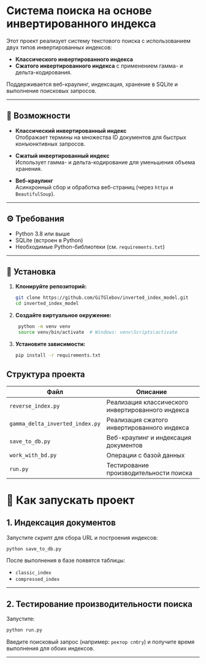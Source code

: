 # Система поиска на основе инвертированного индекса

Этот проект реализует систему текстового поиска с использованием двух типов инвертированных индексов:  
- **Классического инвертированного индекса**
- **Сжатого инвертированного индекса** с применением гамма- и дельта-кодирования.

Поддерживается веб-краулинг, индексация, хранение в SQLite и выполнение поисковых запросов.

---

## 📌 Возможности

- **Классический инвертированный индекс**  
  Отображает термины на множества ID документов для быстрых конъюнктивных запросов.

- **Сжатый инвертированный индекс**  
  Использует гамма- и дельта-кодирование для уменьшения объема хранения.

- **Веб-краулинг**  
  Асинхронный сбор и обработка веб-страниц (через `httpx` и `BeautifulSoup`).

---

## ⚙️ Требования

- Python 3.8 или выше  
- SQLite (встроен в Python)  
- Необходимые Python-библиотеки (см. `requirements.txt`)

---

## 🚀 Установка

1. **Клонируйте репозиторий:**
   ```bash
   git clone https://github.com/GiTGlebov/inverted_index_model.git
   cd inverted_index_model
2. **Создайте виртуальное окружение:**
   ```bash
    python -m venv venv
    source venv/bin/activate  # Windows: venv\Scripts\activate
3. **Установите зависимости:**
   ```bash
   pip install -r requirements.txt

## Структура проекта

| Файл                            | Описание                                          |
| ------------------------------- | ------------------------------------------------- |
| `reverse_index.py`              | Реализация классического инвертированного индекса |
| `gamma_delta_inverted_index.py` | Реализация сжатого инвертированного индекса       |
| `save_to_db.py`                 | Веб-краулинг и индексация документов              |
| `work_with_bd.py`               | Операции с базой данных                           |
| `run.py`                        | Тестирование производительности поиска            |

# 📖 Как запускать проект

## 1. Индексация документов

Запустите скрипт для сбора URL и построения индексов:

```bash
python save_to_db.py
```

После выполнения в базе появятся таблицы:
- `classic_index`
- `compressed_index`

---

## 2. Тестирование производительности поиска

Запустите:

```bash
python run.py
```

Введите поисковый запрос (например: `ректор спбгу`) и получите время выполнения для обоих индексов.

---

   
